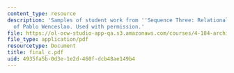 ```yaml
---
content_type: resource
description: 'Samples of student work from ''Sequence Three: Relational''. Courtesy
  of Pablo Wenceslao. Used with permission.'
file: https://ol-ocw-studio-app-qa.s3.amazonaws.com/courses/4-184-architectural-design-workshop-collage-method-and-form-spring-2004/4935fa5b0d3e1e2d460fdcb48ae149b4_final_c.pdf
file_type: application/pdf
resourcetype: Document
title: final_c.pdf
uid: 4935fa5b-0d3e-1e2d-460f-dcb48ae149b4
---
```

